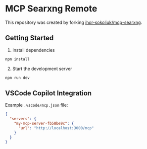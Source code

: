 # MCP Searxng Remote

This repository was created by forking [ihor-sokoliuk/mcp-searxng](https://github.com/ihor-sokoliuk/mcp-searxng).

## Getting Started

1. Install dependencies

```bash
npm install
```

2. Start the development server

```bash
npm run dev
```

## VSCode Copilot Integration

Example `.vscode/mcp.json` file:

```json
{
  "servers": {
    "my-mcp-server-fb58be9c": {
      "url": "http://localhost:3000/mcp"
    }
  }
}
```

